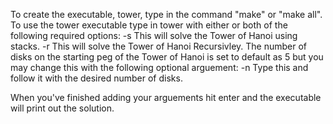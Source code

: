 To create the executable, tower, type in the command "make" or "make all".
To use the tower executable type in tower with either or both of the following
required options:
-s	This will solve the Tower of Hanoi using stacks.
-r	This will solve the Tower of Hanoi Recursivley.
The number of disks on the starting peg of the Tower of Hanoi
is set to default as 5 but you may change this with the following
optional arguement:
-n	Type this and follow it with the desired number of disks.

When you've finished adding your arguements hit enter and the executable will
print out the solution.
